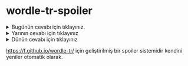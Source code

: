 # wordle-tr-spoiler

<details>
  <summary>Bugünün cevabı için tıklayınız.</summary>
  <br>
    <b> güdük </b>
</details>

<details>
  <summary>Yarının cevabı için tıklayınız</summary>
  <br>
   <b> kargo </b>
</details>

<details>
  <summary>Dünün cevabı için tıklayınız </summary>
  <br>
  <b> işlev </b>
</details>

https://f.github.io/wordle-tr/ için geliştirilmiş bir spoiler sistemidir kendini yeniler otomatik olarak.

